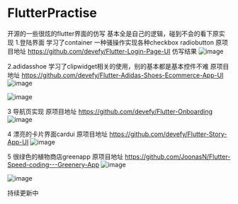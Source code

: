 # FlutterPractise
开源的一些很炫的flutter界面的仿写 基本全是自己的逻辑，碰到不会的看下原实现
1.登陆界面 学习了container 一种骚操作实现各种checkbox radiobutton
原项目地址 https://github.com/devefy/Flutter-Login-Page-UI
仿写结果
![image](https://github.com/loulousky/FlutterPractise/blob/master/demo%E5%9B%BE%E7%89%87/TIM%E5%9B%BE%E7%89%8720190722173304.png)

2.adidasshoe 学习了clipwidget相关的使用，别的基本都是基本控件不难
原项目地址 https://github.com/devefy/Flutter-Adidas-Shoes-Ecommerce-App-UI
![image](https://github.com/loulousky/FlutterPractise/blob/master/demo%E5%9B%BE%E7%89%87/TIM%E5%9B%BE%E7%89%8720190722173707.jpg)

![image](https://github.com/loulousky/FlutterPractise/blob/master/demo%E5%9B%BE%E7%89%87/TIM%E5%9B%BE%E7%89%8720190722173711.jpg)

3 导航页实现 
原项目地址 https://github.com/devefy/Flutter-Onboarding
![image](https://github.com/loulousky/FlutterPractise/blob/master/demo%E5%9B%BE%E7%89%87/TIM%E5%9B%BE%E7%89%8720190723114914.png)

4 漂亮的卡片界面cardui
原项目地址 https://github.com/devefy/Flutter-Story-App-UI
![image](https://github.com/loulousky/FlutterPractise/blob/master/demo%E5%9B%BE%E7%89%87/TIM%E5%9B%BE%E7%89%8720190724155854.png)

5 很绿色的植物商店greenapp
原项目地址 https://github.com/JoonasN/Flutter-Speed-coding---Greenery-App
![image](https://github.com/loulousky/FlutterPractise/blob/master/demo%E5%9B%BE%E7%89%87/TIM%E5%9B%BE%E7%89%8720190725141356.png)

![image](https://github.com/loulousky/FlutterPractise/blob/master/demo%E5%9B%BE%E7%89%87/TIM%E5%9B%BE%E7%89%8720190725141405.png)


持续更新中

